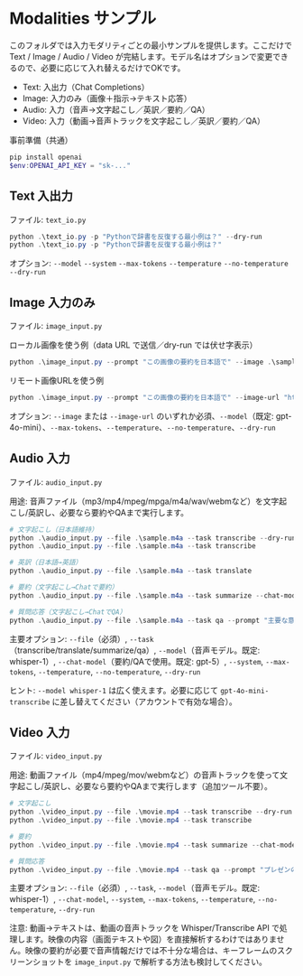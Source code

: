 # Modalities サンプル

このフォルダでは入力モダリティごとの最小サンプルを提供します。ここだけで Text / Image / Audio / Video が完結します。モデル名はオプションで変更できるので、必要に応じて入れ替えるだけでOKです。

- Text: 入出力（Chat Completions）
- Image: 入力のみ（画像＋指示→テキスト応答）
- Audio: 入力（音声→文字起こし／英訳／要約／QA）
- Video: 入力（動画→音声トラックを文字起こし／英訳／要約／QA）

事前準備（共通）

```powershell
pip install openai
$env:OPENAI_API_KEY = "sk-..."
```

## Text 入出力

ファイル: `text_io.py`

```powershell
python .\text_io.py -p "Pythonで辞書を反復する最小例は？" --dry-run
python .\text_io.py -p "Pythonで辞書を反復する最小例は？"
```

オプション: `--model` `--system` `--max-tokens` `--temperature` `--no-temperature` `--dry-run`

## Image 入力のみ

ファイル: `image_input.py`

ローカル画像を使う例（data URL で送信／dry-run では伏せ字表示）

```powershell
python .\image_input.py --prompt "この画像の要約を日本語で" --image .\sample.png --dry-run
```

リモート画像URLを使う例

```powershell
python .\image_input.py --prompt "この画像の要約を日本語で" --image-url "https://example.com/sample.jpg" --dry-run
```

オプション: `--image` または `--image-url` のいずれか必須、`--model`（既定: gpt-4o-mini）、`--max-tokens`、`--temperature`、`--no-temperature`、`--dry-run`

## Audio 入力

ファイル: `audio_input.py`

用途: 音声ファイル（mp3/mp4/mpeg/mpga/m4a/wav/webmなど）を文字起こし/英訳し、必要なら要約やQAまで実行します。

```powershell
# 文字起こし（日本語維持）
python .\audio_input.py --file .\sample.m4a --task transcribe --dry-run
python .\audio_input.py --file .\sample.m4a --task transcribe

# 英訳（日本語→英語）
python .\audio_input.py --file .\sample.m4a --task translate

# 要約（文字起こし→Chatで要約）
python .\audio_input.py --file .\sample.m4a --task summarize --chat-model gpt-5

# 質問応答（文字起こし→ChatでQA）
python .\audio_input.py --file .\sample.m4a --task qa --prompt "主要な意思決定ポイントを3つ挙げて" --chat-model gpt-5
```

主要オプション: `--file`（必須）, `--task`（transcribe/translate/summarize/qa）, `--model`（音声モデル。既定: whisper-1）, `--chat-model`（要約/QAで使用。既定: gpt-5）, `--system`, `--max-tokens`, `--temperature`, `--no-temperature`, `--dry-run`

ヒント: `--model whisper-1` は広く使えます。必要に応じて `gpt-4o-mini-transcribe` に差し替えてください（アカウントで有効な場合）。

## Video 入力

ファイル: `video_input.py`

用途: 動画ファイル（mp4/mpeg/mov/webmなど）の音声トラックを使って文字起こし/英訳し、必要なら要約やQAまで実行します（追加ツール不要）。

```powershell
# 文字起こし
python .\video_input.py --file .\movie.mp4 --task transcribe --dry-run
python .\video_input.py --file .\movie.mp4 --task transcribe

# 要約
python .\video_input.py --file .\movie.mp4 --task summarize --chat-model gpt-5

# 質問応答
python .\video_input.py --file .\movie.mp4 --task qa --prompt "プレゼンの結論は？" --chat-model gpt-5
```

主要オプション: `--file`（必須）, `--task`, `--model`（音声モデル。既定: whisper-1）, `--chat-model`, `--system`, `--max-tokens`, `--temperature`, `--no-temperature`, `--dry-run`

注意: 動画→テキストは、動画の音声トラックを Whisper/Transcribe API で処理します。映像の内容（画面テキストや図）を直接解析するわけではありません。映像の要約が必要で音声情報だけでは不十分な場合は、キーフレームのスクリーンショットを `image_input.py` で解析する方法も検討してください。
